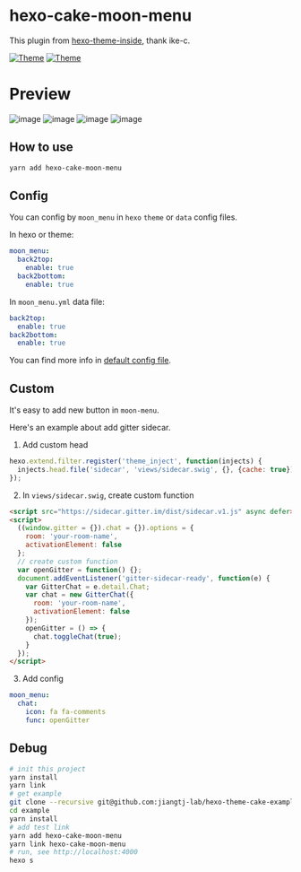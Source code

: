 # hexo-cake-moon-menu

This plugin from [hexo-theme-inside](https://github.com/ike-c/hexo-theme-inside), thank ike-c.

[![Theme](https://img.shields.io/badge/Theme-NexT(Pisces&Gemini):7.3.0-blue.svg)](https://theme-next.org)
[![Theme](https://img.shields.io/badge/Theme-Cake:1.1.0-blue.svg)](https://github.com/jiangtj/hexo-theme-cake)

# Preview
![image](https://user-images.githubusercontent.com/15902347/61098652-41f0ee80-a492-11e9-9c75-bb8fad0aa058.png)
![image](https://user-images.githubusercontent.com/15902347/61098668-51703780-a492-11e9-984c-a17c1509a4c6.png)
![image](https://user-images.githubusercontent.com/15902347/61098577-1110b980-a492-11e9-930e-cd0c677f7714.png)
![image](https://user-images.githubusercontent.com/15902347/61098595-1ff76c00-a492-11e9-8c66-0a702b390961.png)

## How to use
```bash
yarn add hexo-cake-moon-menu
```

## Config
You can config by `moon_menu` in `hexo` `theme` or `data` config files.

In hexo or theme:
```yml
moon_menu:
  back2top:
    enable: true
  back2bottom:
    enable: true
```

In `moon_menu.yml` data file:
```yml
back2top:
  enable: true
back2bottom:
  enable: true
```

You can find more info in [default config file](default.yaml).

## Custom

It's easy to add new button in `moon-menu`.

Here's an example about add gitter sidecar.

1. Add custom head
```js
hexo.extend.filter.register('theme_inject', function(injects) {
  injects.head.file('sidecar', 'views/sidecar.swig', {}, {cache: true});
});
```

2. In `views/sidecar.swig`, create custom function
```html
<script src="https://sidecar.gitter.im/dist/sidecar.v1.js" async defer></script>
<script>
  ((window.gitter = {}).chat = {}).options = {
    room: 'your-room-name',
    activationElement: false
  };
  // create custom function
  var openGitter = function() {};
  document.addEventListener('gitter-sidecar-ready', function(e) {
    var GitterChat = e.detail.Chat;
    var chat = new GitterChat({
      room: 'your-room-name',
      activationElement: false
    });
    openGitter = () => {
      chat.toggleChat(true);
    }
  });
</script>
```

3. Add config
```yml
moon_menu:
  chat:
    icon: fa fa-comments
    func: openGitter
```

## Debug
```bash
# init this project
yarn install
yarn link
# get example
git clone --recursive git@github.com:jiangtj-lab/hexo-theme-cake-example.git example
cd example
yarn install
# add test link
yarn add hexo-cake-moon-menu
yarn link hexo-cake-moon-menu
# run, see http://localhost:4000
hexo s
```
